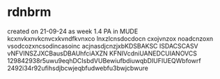 # rdnbrm
created on 21-09-24 as week 1.4 PA in MUDE
kcxnvkxnvkcnvcxkvndfkvnxco lnxzlcnsdocdocn cxojvnzox noadcnzoxn vsodcozxncsodincasoinc
acjnasdjcnzjxbKDSBAKSC ISDACSCASV
vNFVINSZJXCBausDBAUhfciAXZN KFNIVcdniUANEDCUIANOVCS
129842938r5uwu9eqhDCIsbdVUBewiufbdiuwqbDIUFIUEQWbfowrf
2492i34r92ufihsdjbcwjeqbfudwebfu3bwjcbwure
